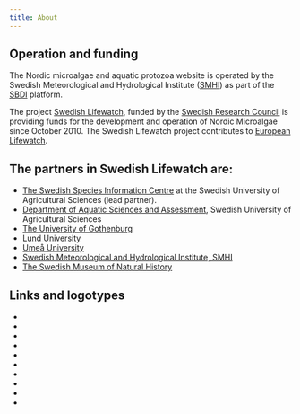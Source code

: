```yaml
---
title: About
---
```


## Operation and funding

The Nordic microalgae and aquatic protozoa website is operated by the Swedish Meteorological and Hydrological Institute ([SMHI](http://www.smhi.se/en)) as part of the [SBDI](https://biodiversitydata.se/) platform.

The project [Swedish Lifewatch](http://www.svenskalifewatch.se/), funded by the [Swedish Research Council](http://vr.se/inenglish.4.12fff4451215cbd83e4800015152.html) is providing funds for the development and operation of Nordic Microalgae since October 2010.  The Swedish Lifewatch project contributes to [European Lifewatch](http://www.lifewatch.eu/).

## The partners in Swedish Lifewatch are:

* [The Swedish Species Information Centre](http://www.artdata.slu.se/english/) at the Swedish University of Agricultural Sciences (lead partner).
* [Department of Aquatic Sciences and Assessment](http://www.slu.se/en/faculties/nl/about-the-faculty/departments/department-of-aquatic-sciences-and-assessment/), Swedish University of Agricultural Sciences
* [The University of Gothenburg](http://gu.se/english/)
* [Lund University](http://www.lunduniversity.lu.se/)
* [Umeå University](http://www.umu.se/english/?languageId=1)
* [Swedish Meteorological and Hydrological Institute, SMHI](http://www.smhi.se/en)
* [The Swedish Museum of Natural History](http://www.nrm.se/en/frontpage.16_en.html)

## Links and logotypes
<ul class="partners-links-and-logotypes">
  <li>
    <a href="http://www.svenskalifewatch.se/"><img src="/sites/default/files/swedish_lifewatch.png" alt="" /></a>
  </li>
  <li>
    <a href="http://www.lifewatch.eu/"><img src="/sites/default/files/lifewatch.png" alt="" /></a>
  </li>
  <li>
    <a href="http://www.slu.se/en/collaborative-centres-and-projects/artdatabanken/"><img src="/sites/default/files/slu_artdatabanken_0.jpg" alt="" /></a>
  </li>
  <li>
    <a href="http://www.smhi.se/en"><img src="/sites/default/files/SMHI-logotype36x88.gif" alt="" /></a>
  </li>
  <li>
    <a href="http://www.vr.se/"><img src="/sites/default/files/vetenskapsradet-logotyp.png" alt="" /></a>
  </li>
  <li>
    <a href="http://www.nrm.se/en/frontpage.16_en.html"><img src="/sites/default/files/nrm_logo-startsida.gif" alt="" /></a>
  </li>
  <li>
    <a href="http://www.slu.se/en/faculties/nl/about-the-faculty/departments/department-of-aquatic-sciences-and-assessment/"><img src="/sites/default/files/SLU_0.jpg" alt="" /></a>
  </li>
  <li>
    <a href="http://www.umu.se/english/?languageId=1"><img src="/sites/default/files/umu_logo.png" alt="" /></a>
  </li>
  <li>
    <a href="http://www.gu.se/english"><img src="/sites/default/files/blue_gu_logo_eng.jpg" alt="" /></a>
  </li>
  <li>
    <a href="http://www.lunduniversity.lu.se/"><img src="/sites/default/files/lu_logo.png" alt="" /></a>
  </li>
</ul>
